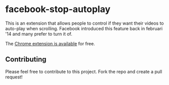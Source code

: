 facebook-stop-autoplay
======================
This is an extension that allows people to control if they want their videos to auto-play when scrolling. Facebook introduced this feature back in februari '14 and many prefer to turn it of.

The [Chrome extension is available](https://chrome.google.com/webstore/detail/mbelfagicfcmhndmbecodgmfkghpbmdi) for free.

Contributing
------------
Please feel free to contribute to this project. Fork the repo and create a pull request!
